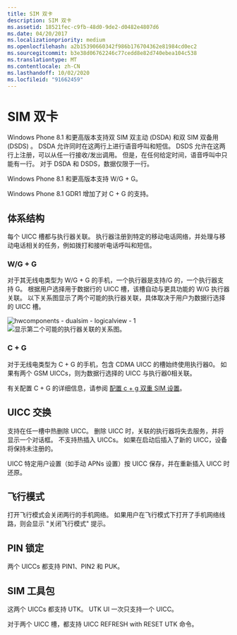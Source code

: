 ```yaml
---
title: SIM 双卡
description: SIM 双卡
ms.assetid: 18521fec-c9fb-48d0-9de2-d0482e4807d6
ms.date: 04/20/2017
ms.localizationpriority: medium
ms.openlocfilehash: a2b15390660342f986b176704362e81984cd0ec2
ms.sourcegitcommit: b3e38d06762246c77cedd8e82d740ebea104c538
ms.translationtype: MT
ms.contentlocale: zh-CN
ms.lasthandoff: 10/02/2020
ms.locfileid: "91662459"
---
```

# <a name="dual-sim"></a>SIM 双卡


Windows Phone 8.1 和更高版本支持双 SIM 双主动 (DSDA) 和双 SIM 双备用 (DSDS) 。 DSDA 允许同时在这两行上进行语音呼叫和短信。 DSDS 允许在这两行上注册，可以从任一行接收/发出调用。 但是，在任何给定时间，语音呼叫中只能有一行。 对于 DSDA 和 DSDS，数据仅限于一行。

Windows Phone 8.1 和更高版本支持 W/G + G。

Windows Phone 8.1 GDR1 增加了对 C + G 的支持。

## <a name="architecture"></a>体系结构


每个 UICC 槽都与执行器关联。 执行器注册到特定的移动电话网络，并处理与移动电话相关的任务，例如拨打和接听电话呼叫和短信。

### <a name="wg--g"></a>W/G + G

对于其无线电类型为 W/G + G 的手机，一个执行器是支持/G 的，一个执行器支持 G。 根据用户选择用于数据行的 UICC 槽，该槽自动与更具功能的 W/G 执行器关联。 以下关系图显示了两个可能的执行器关联，具体取决于用户为数据行选择的 UICC 槽。

![hwcomponents \- dualsim \- logicalview \- 1](images/hwcomponents-dualsim-logicalview.png) ![显示第二个可能的执行器关联的关系图。](images/hwcomponents-dualsim-logicalview-2.png)

### <a name="cg"></a>C + G

对于无线电类型为 C + G 的手机，包含 CDMA UICC 的槽始终使用执行器0。 如果有两个 GSM UICCs，则为数据行选择的 UICC 与执行器0相关联。

有关配置 C + G 的详细信息，请参阅 [配置 c + g 双重 SIM 设置](/windows-hardware/customize/mobile/mcsf/configure-c-g-dual-sim-settings)。

## <a name="uicc-swapping"></a>UICC 交换


支持在任一槽中热删除 UICC。 删除 UICC 时，关联的执行器将失去服务，并将显示一个对话框。 不支持热插入 UICCs。 如果在启动后插入了新的 UICC，设备将保持未注册的。

UICC 特定用户设置（如手动 APNs 设置）按 UICC 保存，并在重新插入 UICC 时还原。

## <a name="airplane-mode"></a>飞行模式


打开飞行模式会关闭两行的手机网络。 如果用户在飞行模式下打开了手机网络线路，则会显示 "关闭飞行模式" 提示。

## <a name="pin-lock"></a>PIN 锁定


两个 UICCs 都支持 PIN1、PIN2 和 PUK。

## <a name="sim-toolkit"></a>SIM 工具包


这两个 UICCs 都支持 UTK。 UTK UI 一次只支持一个 UICC。

对于两个 UICC 槽，都支持 UICC REFRESH with RESET UTK 命令。

 

